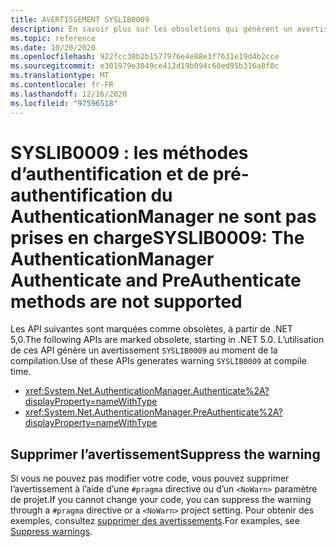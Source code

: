 ```yaml
---
title: AVERTISSEMENT SYSLIB0009
description: En savoir plus sur les obsoletions qui génèrent un avertissement au moment de la compilation SYSLIB0009.
ms.topic: reference
ms.date: 10/20/2020
ms.openlocfilehash: 922fcc30b2b1577976e4e88e3f7631e19d4b2cce
ms.sourcegitcommit: e301979e3049ce412d19b094c60ed95b316a8f8c
ms.translationtype: MT
ms.contentlocale: fr-FR
ms.lasthandoff: 12/16/2020
ms.locfileid: "97596518"
---
```

# <a name="syslib0009-the-authenticationmanager-authenticate-and-preauthenticate-methods-are-not-supported"></a><span data-ttu-id="31ed3-103">SYSLIB0009 : les méthodes d’authentification et de pré-authentification du AuthenticationManager ne sont pas prises en charge</span><span class="sxs-lookup"><span data-stu-id="31ed3-103">SYSLIB0009: The AuthenticationManager Authenticate and PreAuthenticate methods are not supported</span></span>

<span data-ttu-id="31ed3-104">Les API suivantes sont marquées comme obsolètes, à partir de .NET 5,0.</span><span class="sxs-lookup"><span data-stu-id="31ed3-104">The following APIs are marked obsolete, starting in .NET 5.0.</span></span> <span data-ttu-id="31ed3-105">L’utilisation de ces API génère un avertissement `SYSLIB0009` au moment de la compilation.</span><span class="sxs-lookup"><span data-stu-id="31ed3-105">Use of these APIs generates warning `SYSLIB0009` at compile time.</span></span>

- <xref:System.Net.AuthenticationManager.Authenticate%2A?displayProperty=nameWithType>
- <xref:System.Net.AuthenticationManager.PreAuthenticate%2A?displayProperty=nameWithType>

## <a name="suppress-the-warning"></a><span data-ttu-id="31ed3-106">Supprimer l’avertissement</span><span class="sxs-lookup"><span data-stu-id="31ed3-106">Suppress the warning</span></span>

<span data-ttu-id="31ed3-107">Si vous ne pouvez pas modifier votre code, vous pouvez supprimer l’avertissement à l’aide d’une `#pragma` directive ou d’un `<NoWarn>` paramètre de projet.</span><span class="sxs-lookup"><span data-stu-id="31ed3-107">If you cannot change your code, you can suppress the warning through a `#pragma` directive or a `<NoWarn>` project setting.</span></span> <span data-ttu-id="31ed3-108">Pour obtenir des exemples, consultez [supprimer des avertissements](../syslib-obsoletions.md#suppress-warnings).</span><span class="sxs-lookup"><span data-stu-id="31ed3-108">For examples, see [Suppress warnings](../syslib-obsoletions.md#suppress-warnings).</span></span>
